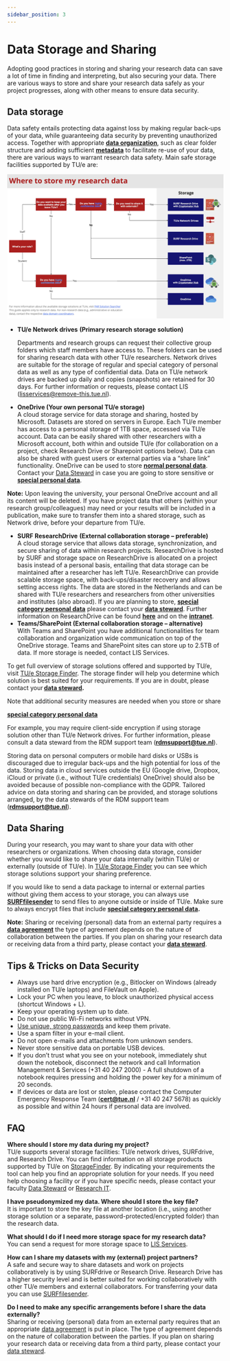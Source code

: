 ```yaml
---
sidebar_position: 3
---
```


# Data Storage and Sharing

Adopting good practices in storing and sharing your research data can save a lot of time in finding and interpreting, but also securing your data. There are various ways to store and share your research data safely as your project progresses, along with other means to ensure data security.

## Data storage 

Data safety entails protecting data against loss by making regular back-ups of your data, while guaranteeing data security by preventing unauthorized access. Together with appropriate [**data organization**](https://www.tue.nl/en/our-university/library/library-for-researchers-and-phds/research-data-management/rdm-themes/data-organization), such as clear folder structure and adding sufficient [**metadata**](https://www.tue.nl/en/our-university/library/library-for-researchers-and-phds/research-data-management/rdm-themes/documentation-and-metadata) to facilitate re-use of your data, there are various ways to warrant research data safety. Main safe storage facilities supported by TU/e are:

[![Where to store my data flowchart](storage-flowchart.jpg)](https://assets.w3.tue.nl/w/fileadmin/LIS/Library/SURFdrive%20-%20Storage%20Flowchartv2.pdf)

- **TU/e Network drives** **(Primary research storage solution)**

  Departments and research groups can request their collective group folders which staff members have access to. These folders can be used for sharing research data with other TU/e researchers. Network drives are suitable for the storage of regular and special category of personal data as well as any type of confidential data. Data on TU/e network drives are backed up daily and copies (snapshots) are retained for 30 days. For further information or requests, please contact LIS ([lisservices@remove-this.tue.nl](https://www.tue.nl/en/our-university/library/library-for-researchers-and-phds/research-data-management/rdm-themes/data-storage-and-sharing#)).

- **OneDrive (Your own personal TU/e storage)**  
  A cloud storage service for data storage and sharing, hosted by Microsoft. Datasets are stored on servers in Europe. Each TU/e member has access to a personal storage of 1TB space, accessed via TU/e account. Data can be easily shared with other researchers with a Microsoft account, both within and outside TU/e (for collaboration on a project, check Research Drive or Sharepoint options below). Data can also be shared with guest users or external parties via a “share link” functionality. OneDrive can be used to store **[normal personal data](https://tue.atlassian.net/servicedesk/customer/portal/3/article/2641100840)**. Contact your [Data Steward](/docs/contact.md) in case you are going to store sensitive or **[special personal data](https://tue.atlassian.net/servicedesk/customer/portal/3/article/2641100840)**.

**Note:** Upon leaving the university, your personal OneDrive account and all its content will be deleted. If you have project data that others (within your research group/colleagues) may need or your results will be included in a publication, make sure to transfer them into a shared storage, such as Network drive, before your departure from TU/e.

- **SURF ResearchDrive** **(External collaboration storage – preferable)**  
  A cloud storage service that allows data storage, synchronization, and secure sharing of data within research projects. ResearchDrive is hosted by SURF and storage space on ResearchDrive is allocated on a project basis instead of a personal basis, entailing that data storage can be maintained after a researcher has left TU/e. ResearchDrive can provide scalable storage space, with back-ups/disaster recovery and allows setting access rights. The data are stored in the Netherlands and can be shared with TU/e researchers and researchers from other universities and institutes (also abroad). If you are planning to store, **[special category personal data](https://tue.atlassian.net/servicedesk/customer/portal/3/article/2641100840)** please contact your [**data steward**](https://www.tue.nl/en/our-university/library/library-for-researchers-and-phds/research-data-management/contact-a-data-steward). Further information on ResearchDrive can be found [**here**](https://wiki.surfnet.nl/display/RDRIVE/) and on the [**intranet**](https://tuenl.sharepoint.com/sites/IMSServicecatalogue/SitePages/10.1%20Research%20Data%20Management.aspx).
- **Teams/SharePoint (External collaboration storage – alternative)**  
  With Teams and SharePoint you have additional functionalities for team collaboration and organization wide communication on top of the OneDrive storage. Teams and SharePoint sites can store up to 2.5TB of data. If more storage is needed, contact LIS Services.

To get full overview of storage solutions offered and supported by TU/e, visit [TU/e Storage Finder](https://research-it.pages.tue.nl/solution-searcher/category-storage.html). The storage finder will help you determine which solution is best suited for your requirements. If you are in doubt, please contact your [**data steward**](https://www.tue.nl/en/our-university/library/library-for-researchers-and-phds/research-data-management/contact-a-data-steward)**.**

Note that additional security measures are needed when you store or share [](https://www.tue.nl/en/our-university/library/library-for-researchers-and-phds/research-data-management/rdm-themes/privacy-and-ethics)

**[special category personal data](https://tue.atlassian.net/servicedesk/customer/portal/3/article/2641100840)**

For example, you may require client-side encryption if using storage solution other than TU/e Network drives. For further information, please consult a data steward from the RDM support team ([**rdmsupport@tue.nl**](https://www.tue.nl/en/our-university/library/library-for-researchers-and-phds/research-data-management/rdm-themes/data-storage-and-sharing)).

Storing data on personal computers or mobile hard disks or USBs is discouraged due to irregular back-ups and the high potential for loss of the data. Storing data in cloud services outside the EU (Google drive, Dropbox, iCloud or private (i.e., without TU/e credentials) OneDrive) should also be avoided because of possible non-compliance with the GDPR. Tailored advice on data storing and sharing can be provided, and storage solutions arranged, by the data stewards of the RDM support team ([**rdmsupport@tue.nl**](https://www.tue.nl/en/our-university/library/library-for-researchers-and-phds/research-data-management/rdm-themes/data-storage-and-sharing)).

## Data Sharing 

During your research, you may want to share your data with other researchers or organizations. When choosing data storage, consider whether you would like to share your data internally (within TU/e) or externally (outside of TU/e). In [TU/e Storage Finder](https://research-it.pages.tue.nl/solution-searcher/category-storage.html) you can see which storage solutions support your sharing preference.

If you would like to send a data package to internal or external parties without giving them access to your storage, you can always use [**SURFfilesender**](https://www.surf.nl/en/surffilesender-send-large-files-securely-and-encrypted) to send files to anyone outside or inside of TU/e. Make sure to always encrypt files that include **[special category personal data](https://tue.atlassian.net/servicedesk/customer/portal/3/article/2641100840).**

**Note:** Sharing or receiving (personal) data from an external party requires a [**data agreement**](https://tuenl.sharepoint.com/sites/intranet-privacy-security/SitePages/agreements.aspx) the type of agreement depends on the nature of collaboration between the parties. If you plan on sharing your research data or receiving data from a third party, please contact your [**data steward**](https://www.tue.nl/en/our-university/library/library-for-researchers-and-phds/research-data-management/contact-a-data-steward).

## Tips & Tricks on Data Security 

- Always use hard drive encryption (e.g., Bitlocker on Windows (already installed on TU/e laptops) and FileVault on Apple).
- Lock your PC when you leave, to block unauthorized physical access (shortcut Windows + L).
- Keep your operating system up to date.
- Do not use public Wi-Fi networks without VPN.
- [Use unique, strong passwords](https://my.norton.com/extspa/passwordmanager?path=pwd-gen) and keep them private.
- Use a spam filter in your e-mail client.
- Do not open e-mails and attachments from unknown senders.
- Never store sensitive data on portable USB devices.
- If you don’t trust what you see on your notebook, immediately shut down the notebook, disconnect the network and call Information Management & Services (+31 40 247 2000) - A full shutdown of a notebook requires pressing and holding the power key for a minimum of 20 seconds.
- If devices or data are lost or stolen, please contact the Computer Emergency Response Team ([**cert@tue.nl**](https://www.tue.nl/en/our-university/library/library-for-researchers-and-phds/research-data-management/rdm-themes/data-storage-and-sharing) / +31 40 247 5678) as quickly as possible and within 24 hours if personal data are involved.

## FAQ

**Where should I store my data during my project?**  
TU/e supports several storage facilities: TU/e network drives, SURFdrive, and Research Drive. You can find information on all storage products supported by TU/e on [StorageFinder](https://research-it.pages.tue.nl/storage-finder/). By indicating your requirements the tool can help you find an appropriate solution for your needs. If you need help choosing a facility or if you have specific needs, please contact your faculty [Data Steward](/docs/contact) or [Research IT](https://tuenl.sharepoint.com/sites/intranet-LIS/SitePages/Research-IT.aspx).

**I have pseudonymized my data. Where should I store the key file?**  
It is important to store the key file at another location (i.e., using another storage solution or a separate, password-protected/encrypted folder) than the research data.

**What should I do if I need more storage space for my research data?**  
You can send a request for more storage space to [LIS Services](https://www.tue.nl/en/our-university/library/library-for-researchers-and-phds/research-data-management/rdm-themes/data-storage-and-sharing#).

**How can I share my datasets with my (external) project partners?**  
A safe and secure way to share datasets and work on projects collaboratively is by using SURFdrive or Research Drive. Research Drive has a higher security level and is better suited for working collaboratively with other TU/e members and external collaborators. For transferring your data you can use [SURFfilesender](https://www.surf.nl/en/surffilesender-send-large-files-securely-and-encrypted).

**Do I need to make any specific arrangements before I share the data externally?**  
Sharing or receiving (personal) data from an external party requires that an appropriate [data agreement](https://tuenl.sharepoint.com/sites/intranet-privacy-security/SitePages/agreements.aspx) is put in place. The type of agreement depends on the nature of collaboration between the parties. If you plan on sharing your research data or receiving data from a third party, please contact your [data steward](https://www.tue.nl/en/our-university/library/library-for-researchers-and-phds/research-data-management/contact-a-data-steward).
